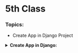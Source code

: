 # 5th Class

### Topics:
+ Create App in Django Project

<details>
<summary><b>Create App in Django:</b></summary>

+ Under the Django Project folder create App Folder using Django command.
    ```cmd
    django-admin startapp appName
    ```



</details>